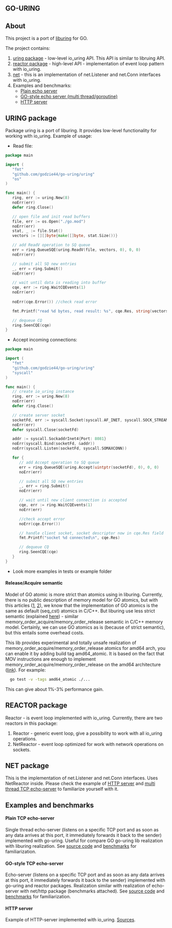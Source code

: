 ## GO-URING

## About
This project is a port of [liburing](https://github.com/axboe/liburing) for GO.

The project contains:
1. [uring package](#uring-package) - low-level io_uring API. This API is similar to libruing API.
2. [reactor package](#reactor-package) - high-level API - implementation of event loop pattern with io_uring.
3. [net](#net-package) - this is an implementation of net.Listener and net.Conn interfaces with io_uring.
4. Examples and benchmarks:
   * [Plain echo server](#plain-tcp-echo-server)
   * [GO-style echo server (multi thread/goroutine)](#go-style-tcp-echo-server)
   * [HTTP server](#http-server)

## URING package

Package uring is a port of liburing. It provides low-level functionality for working with io_uring.
Example of usage:

- Read file:
```GO
package main

import (
   "fmt"
   "github.com/godzie44/go-uring/uring"
   "os"
)

func main() {
   ring, err := uring.New(8)
   noErr(err)
   defer ring.Close()

   // open file and init read buffers
   file, err := os.Open("./go.mod")
   noErr(err)
   stat, _ := file.Stat()
   vectors := [][]byte{make([]byte, stat.Size())}

   // add ReadV operation to SQ queue
   err = ring.QueueSQE(uring.ReadV(file, vectors, 0), 0, 0)
   noErr(err)

   // submit all SQ new entries
   _, err = ring.Submit()
   noErr(err)

   // wait until data is reading into buffer
   cqe, err := ring.WaitCQEvents(1)
   noErr(err)
   
   noErr(cqe.Error()) //check read error

   fmt.Printf("read %d bytes, read result: %s", cqe.Res, string(vectors[0]))

   // dequeue CQ
   ring.SeenCQE(cqe)
}
```

- Accept incoming connections:
```GO
package main

import (
   "fmt"
   "github.com/godzie44/go-uring/uring"
   "syscall"
)

func main() {
   // create io_uring instance
   ring, err := uring.New(8)
   noErr(err)
   defer ring.Close()

   // create server socket
   socketFd, err := syscall.Socket(syscall.AF_INET, syscall.SOCK_STREAM, 0)
   noErr(err)
   defer syscall.Close(socketFd)

   addr := syscall.SockaddrInet4{Port: 8081}
   noErr(syscall.Bind(socketFd, &addr))
   noErr(syscall.Listen(socketFd, syscall.SOMAXCONN))

   for {
      // add Accept operation to SQ queue
      err = ring.QueueSQE(uring.Accept(uintptr(socketFd), 0), 0, 0)
      noErr(err)

      // submit all SQ new entries
      _, err = ring.Submit()
      noErr(err)

      // wait until new client connection is accepted
      cqe, err := ring.WaitCQEvents(1)
      noErr(err)

      //check accept error
      noErr(cqe.Error())

      // handle client socket, socket descriptor now in cqe.Res field
      fmt.Printf("socket %d connected\n", cqe.Res)

      // dequeue CQ
      ring.SeenCQE(cqe)
   }
}
```

- Look more examples in tests or example folder

#### Release/Acquire semantic

Model of GO atomic is more strict than atomics using in liburing. Currently, there is no public description of memory model for GO atomics, 
but with this articles ([1](https://research.swtch.com/gomm), [2](https://github.com/golang/go/issues/5045)), we know that the implementation of GO atomics is the same as default (seq_cst) atomics in C/C++. 
But liburing use less strict semantic (explained [here](https://kernel.dk/io_uring.pdf)) - similar memory_order_acquire/memory_order_release semantic in C/C++ memory model. Certainly, we can use
GO atomics as is (because of strict semantic), but this entails some overhead costs.

This lib provides experimental and totally unsafe realization of memory_order_acquire/memory_order_release atomics for amd64 arch, you can enable it
by adding build tag amd64_atomic. It is based on the fact that MOV instructions are enough to implement memory_order_acquire/memory_order_release on the amd64 architecture ([link](https://www.cl.cam.ac.uk/~pes20/cpp/cpp0xmappings.html)). For example:

```sh
  go test -v -tags amd64_atomic ./...
```

This can give about 1%-3% performance gain.

## REACTOR package 

Reactor - is event loop implemented with io_uring. Currently, there are two reactors in this package:
1. Reactor - generic event loop, give a possibility to work with all io_uring operations.
2. NetReactor - event loop optimized for work with network operations on sockets.

## NET package

This is the implementation of net.Listener and net.Conn interfaces. Uses NetReactor inside. Please check the example of [HTTP server](#http-server) and [multi thread TCP echo-server](#go-style-tcp-echo-server) to familiarize yourself with it.

## Examples and benchmarks

#### Plain TCP echo-server

Single thread echo-server (listens on a specific TCP port and as soon as any data arrives at this port, it immediately forwards it back to the sender) implemented with go-uring.
Useful for compare GO go-uring lib realization with liburing realization.
See [source code](https://github.com/godzie44/go-uring/blob/master/example/echo-server/main.go) and [benchmarks](https://github.com/godzie44/go-uring/blob/master/example/echo-server/benchmark.md) for familiarization.

#### GO-style TCP echo-server

Echo-server (listens on a specific TCP port and as soon as any data arrives at this port, it immediately forwards it back to the sender) implemented with go-uring and reactor packages. 
Realization similar with realization of echo-server with net/http package (benchmarks attached).
See [source code](https://github.com/godzie44/go-uring/blob/master/example/echo-server-multi-thread/main.go) and [benchmarks](https://github.com/godzie44/go-uring/blob/master/example/echo-server-multi-thread/Benchmark.md) for familiarization.

#### HTTP server

Example of HTTP-server implemented with io_uring. [Sources](https://github.com/godzie44/go-uring/blob/master/example/http-server/main.go).